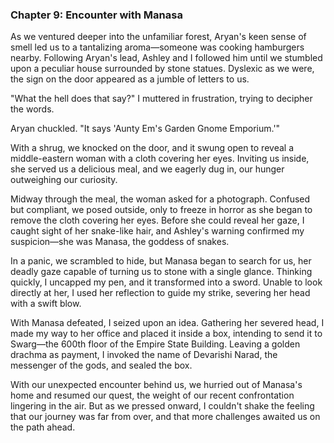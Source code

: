 ### Chapter 9: Encounter with Manasa

As we ventured deeper into the unfamiliar forest, Aryan's keen sense of smell led us to a tantalizing aroma—someone was cooking hamburgers nearby. Following Aryan's lead, Ashley and I followed him until we stumbled upon a peculiar house surrounded by stone statues. Dyslexic as we were, the sign on the door appeared as a jumble of letters to us.

"What the hell does that say?" I muttered in frustration, trying to decipher the words.

Aryan chuckled. "It says 'Aunty Em's Garden Gnome Emporium.'"

With a shrug, we knocked on the door, and it swung open to reveal a middle-eastern woman with a cloth covering her eyes. Inviting us inside, she served us a delicious meal, and we eagerly dug in, our hunger outweighing our curiosity.

Midway through the meal, the woman asked for a photograph. Confused but compliant, we posed outside, only to freeze in horror as she began to remove the cloth covering her eyes. Before she could reveal her gaze, I caught sight of her snake-like hair, and Ashley's warning confirmed my suspicion—she was Manasa, the goddess of snakes.

In a panic, we scrambled to hide, but Manasa began to search for us, her deadly gaze capable of turning us to stone with a single glance. Thinking quickly, I uncapped my pen, and it transformed into a sword. Unable to look directly at her, I used her reflection to guide my strike, severing her head with a swift blow.

With Manasa defeated, I seized upon an idea. Gathering her severed head, I made my way to her office and placed it inside a box, intending to send it to Swarg—the 600th floor of the Empire State Building. Leaving a golden drachma as payment, I invoked the name of Devarishi Narad, the messenger of the gods, and sealed the box.

With our unexpected encounter behind us, we hurried out of Manasa's home and resumed our quest, the weight of our recent confrontation lingering in the air. But as we pressed onward, I couldn't shake the feeling that our journey was far from over, and that more challenges awaited us on the path ahead.
